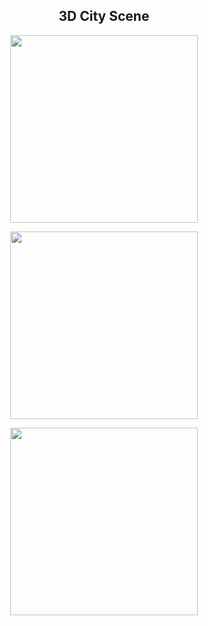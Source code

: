 <h2 align="center"> 3D City Scene</h3>
<div align="center">
<p></p>
<img src="https://github.com/user-attachments/assets/6589562a-b8ea-43e7-b06b-b152c7a6e0b0" height=300/>
<p></p>
<img src="https://github.com/user-attachments/assets/2701988c-1fc4-4b6b-9871-53e3f445d89b" height=300/>
<p></p>
<img src="https://github.com/user-attachments/assets/1deab193-a506-4410-9fa9-e984ee792ddc" height=300/>
<p></p>
</div>
